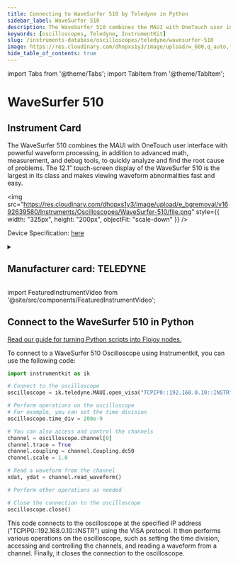 ```yaml
---
title: Connecting to WaveSurfer 510 by Teledyne in Python
sidebar_label: WaveSurfer 510
description: The WaveSurfer 510 combines the MAUI with OneTouch user interface with powerful waveform processing, in addition to advanced math, measurement, and debug tools, to quickly analyze and find the root cause of problems. The 12.1” touch-screen display of the WaveSurfer 510 is the largest in its class and makes viewing waveform abnormalities fast and easy.
keywords: [oscilloscopes, Teledyne, InstrumentKit]
slug: /instruments-database/oscilloscopes/teledyne/wavesurfer-510
image: https://res.cloudinary.com/dhopxs1y3/image/upload/w_600,q_auto,f_auto/e_bgremoval/v1692639580/Instruments/Oscilloscopes/WaveSurfer-510/file.jpg
hide_table_of_contents: true
---
```


import Tabs from '@theme/Tabs';
import TabItem from '@theme/TabItem';

# WaveSurfer 510

## Instrument Card

<div className="flex">

<div>

The WaveSurfer 510 combines the MAUI with OneTouch user interface with powerful waveform processing, in addition to advanced math, measurement, and debug tools, to quickly analyze and find the root cause of problems. The 12.1” touch-screen display of the WaveSurfer 510 is the largest in its class and makes viewing waveform abnormalities fast and easy.

</div>

<img src="https://res.cloudinary.com/dhopxs1y3/image/upload/e_bgremoval/v1692639580/Instruments/Oscilloscopes/WaveSurfer-510/file.png" style={{ width: "325px", height: "200px", objectFit: "scale-down" }} />

</div>

<div className="flex text-center">

<p>Device Specification: <a target="\_blank" href="https://res.cloudinary.com/iwh/image/upload/q_auto,g_center/assets/1/26/wavesurfer510-ds-24mar17-prelim.pdf">here</a></p>

</div>

<details style={{ marginTop: "15px"}}>
<summary><h2>Manufacturer card: TELEDYNE</h2></summary>

<img src="https://res.cloudinary.com/dhopxs1y3/image/upload/v1692812958/Instruments/Vendor%20Logos/Teledyne_technologies.png" style={{ width: "100%", height: "170px",objectFit: "scale-down" }} />

Teledyne LeCroy is an American manufacturer of oscilloscopes, protocol analyzers and other test equipment. LeCroy is now a subsidiary of Teledyne Technologies.

<ul>
  <li>Headquarters: USA</li>
  <li>Yearly Revenue (millions, USD): 5458.6</li>
  <li>Vendor Website: <a href="https://www.teledynelecroy.com/">here</a></li>
</ul>
</details>

import FeaturedInstrumentVideo from '@site/src/components/FeaturedInstrumentVideo';

<FeaturedInstrumentVideo category='OSCILLOSCOPES' manufacturer='TELEDYNE'></FeaturedInstrumentVideo>


## Connect to the WaveSurfer 510 in Python

[Read our guide for turning Python scripts into Flojoy nodes.](https://docs.flojoy.ai/custom-nodes/creating-custom-node/)
<Tabs>

<TabItem value="Flojoy" label="Flojoy" className="flojoy-instrument-tabs">

<NodeCardCollection category='OSCILLOSCOPES' manufacturer='TELEDYNE'></NodeCardCollection>

</TabItem>
<TabItem value="InstrumentKit" label="InstrumentKit">

To connect to a WaveSurfer 510 Oscilloscope using Instrumentkit, you can use the following code:

```python
import instrumentkit as ik

# Connect to the oscilloscope
oscilloscope = ik.teledyne.MAUI.open_visa("TCPIP0::192.168.0.10::INSTR")

# Perform operations on the oscilloscope
# For example, you can set the time division
oscilloscope.time_div = 200e-9

# You can also access and control the channels
channel = oscilloscope.channel[0]
channel.trace = True
channel.coupling = channel.Coupling.dc50
channel.scale = 1.0

# Read a waveform from the channel
xdat, ydat = channel.read_waveform()

# Perform other operations as needed

# Close the connection to the oscilloscope
oscilloscope.close()
```

This code connects to the oscilloscope at the specified IP address ("TCPIP0::192.168.0.10::INSTR") using the VISA protocol. It then performs various operations on the oscilloscope, such as setting the time division, accessing and controlling the channels, and reading a waveform from a channel. Finally, it closes the connection to the oscilloscope.

</TabItem>
</Tabs>